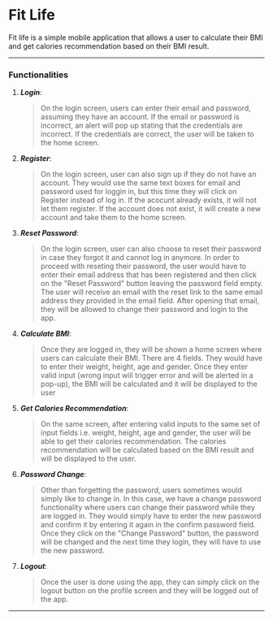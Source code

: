 # Fit Life

Fit life is a simple mobile application that allows a user to calculate their BMI and get calories recommendation based on their BMI result.

---

### Functionalities

1. **_Login_**:

   > On the login screen, users can enter their email and password, assuming they have an account. If the email or password is incorrect, an alert will pop up stating that the credentials are incorrect. If the credentials are correct, the user will be taken to the home screen.

2. **_Register_**:

   > On the login screen, user can also sign up if they do not have an account. They would use the same text boxes for email and password used for loggin in, but this time they will click on Register instead of log in. If the acocunt already exists, it will not let them register. If the account does not exist, it will create a new account and take them to the home screen.

3. **_Reset Password_**:

   > On the login screen, user can also choose to reset their password in case they forgot it and cannot log in anymore. In order to proceed with reseting their password, the user would have to enter their email address that has been registered and then click on the "Reset Password" button leaving the password field empty. The user will receive an email with the reset link to the same email address they provided in the email field. After opening that email, they will be allowed to change their password and login to the app.

4. **_Calculate BMI_**:

   > Once they are logged in, they will be shown a home screen where users can calculate their BMI. There are 4 fields. They would have to enter their weight, height, age and gender. Once they enter valid input (wrong input will trigger error and will be alerted in a pop-up), the BMI will be calculated and it will be displayed to the user

5. **_Get Calories Recommendation_**:

   > On the same screen, after entering valid inputs to the same set of input fields i.e. weight, height, age and gender, the user will be able to get their calories recommendation. The calories recommendation will be calculated based on the BMI result and will be displayed to the user.

6. **_Password Change_**:

   > Other than forgetting the password, users sometimes would simply like to change in. In this case, we have a change password functionality where users can change their password while they are logged in. They would simply have to enter the new password and confirm it by entering it again in the confirm password field. Once they click on the "Change Password" button, the password will be changed and the next time they login, they will have to use the new password.

7. **_Logout_**:
   > Once the user is done using the app, they can simply click on the logout button on the profile screen and they will be logged out of the app.

---

